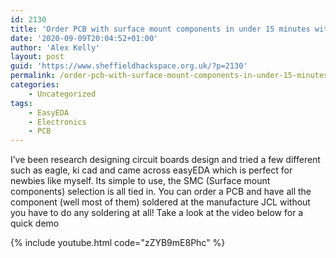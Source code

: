 ```yaml
---
id: 2130
title: 'Order PCB with surface mount components in under 15 minutes with easyEDA circuit design'
date: '2020-09-09T20:04:52+01:00'
author: 'Alex Kelly'
layout: post
guid: 'https://www.sheffieldhackspace.org.uk/?p=2130'
permalink: /order-pcb-with-surface-mount-components-in-under-15-minutes-with-easyeda-circuit-design/
categories:
    - Uncategorized
tags:
    - EasyEDA
    - Electronics
    - PCB
---
```


I’ve been research designing circuit boards design and tried a few different such as eagle, ki cad and came across easyEDA which is perfect for newbies like myself. Its simple to use, the SMC (Surface mount components) selection is all tied in. You can order a PCB and have all the component (well most of them) soldered at the manufacture JCL without you have to do any soldering at all! Take a look at the video below for a quick demo

{% include youtube.html code="zZYB9mE8Phc" %}